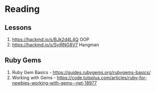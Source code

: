 # Reading

## Lessons
1. https://hackmd.io/s/BJk2d4L4Q OOP
2. https://hackmd.io/s/SyjRNG8V7 Hangman

## Ruby Gems
1. Ruby Gem Basics - https://guides.rubygems.org/rubygems-basics/ 
2. Working with Gems - https://code.tutsplus.com/articles/ruby-for-newbies-working-with-gems--net-18977